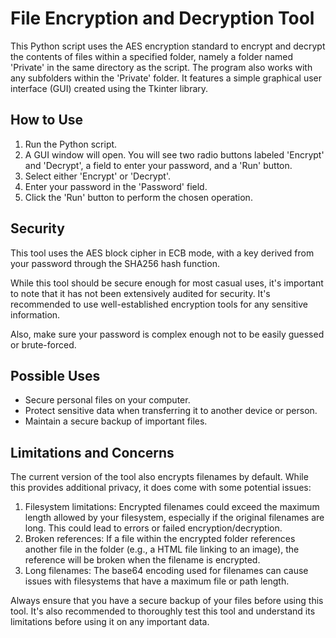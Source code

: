 # File Encryption and Decryption Tool

This Python script uses the AES encryption standard to encrypt and decrypt the contents of files within a specified folder, namely a folder named 'Private' in the same directory as the script. The program also works with any subfolders within the 'Private' folder. It features a simple graphical user interface (GUI) created using the Tkinter library. 

## How to Use

1. Run the Python script.
2. A GUI window will open. You will see two radio buttons labeled 'Encrypt' and 'Decrypt', a field to enter your password, and a 'Run' button.
3. Select either 'Encrypt' or 'Decrypt'.
4. Enter your password in the 'Password' field.
5. Click the 'Run' button to perform the chosen operation.

## Security

This tool uses the AES block cipher in ECB mode, with a key derived from your password through the SHA256 hash function.

While this tool should be secure enough for most casual uses, it's important to note that it has not been extensively audited for security. It's recommended to use well-established encryption tools for any sensitive information.

Also, make sure your password is complex enough not to be easily guessed or brute-forced.

## Possible Uses

- Secure personal files on your computer.
- Protect sensitive data when transferring it to another device or person.
- Maintain a secure backup of important files.

## Limitations and Concerns

The current version of the tool also encrypts filenames by default. While this provides additional privacy, it does come with some potential issues:

1. Filesystem limitations: Encrypted filenames could exceed the maximum length allowed by your filesystem, especially if the original filenames are long. This could lead to errors or failed encryption/decryption.
2. Broken references: If a file within the encrypted folder references another file in the folder (e.g., a HTML file linking to an image), the reference will be broken when the filename is encrypted.
3. Long filenames: The base64 encoding used for filenames can cause issues with filesystems that have a maximum file or path length.

Always ensure that you have a secure backup of your files before using this tool. It's also recommended to thoroughly test this tool and understand its limitations before using it on any important data.

